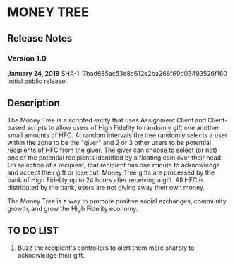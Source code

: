 # MONEY TREE

## Release Notes

### Version 1.0
**January 24, 2019**
SHA-1: 7bad685ac53e8c612e2ba268f69d03493526f160
Initial public release!

## Description

The Money Tree is a scripted entity that uses Assignment Client and Client-based scripts to allow users of High Fidelity to randomly gift one another small amounts of HFC.  At random intervals the tree randomly selects a user within the zone to be the "giver" and 2 or 3 other users to be potential recipients of HFC from the giver.  The giver can choose to select (or not) one of the potential recipients identified by a floating coin over their head.  On selection of a recipient, that recipient has one minute to acknowledge and accept their gift or lose out.  Money Tree gifts are processed by the bank of High Fidelity up to 24 hours after receiving a gift.  All HFC is distributed by the bank, users are not giving away their own money.

The Money Tree is a way to promote positive social exchanges, community growth, and grow the High Fidelity economy.

## TO DO LIST
1.  Buzz the recipient's controllers to alert them more sharply to acknowledge their gift.